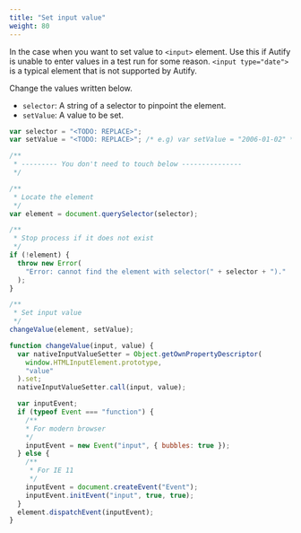 ```yaml
---
title: "Set input value"
weight: 80
---
```


In the case when you want to set value to `<input>` element.
Use this if Autify is unable to enter values in a test run for some reason.
`<input type="date">` is a typical element that is not supported by Autify.

Change the values written below.

- `selector`: A string of a selector to pinpoint the element.
- `setValue`: A value to be set.

```js
var selector = "<TODO: REPLACE>";
var setValue = "<TODO: REPLACE>"; /* e.g) var setValue = "2006-01-02" */

/**
 * --------- You don't need to touch below ---------------
 */

/**
 * Locate the element
 */
var element = document.querySelector(selector);

/**
 * Stop process if it does not exist
 */
if (!element) {
  throw new Error(
    "Error: cannot find the element with selector(" + selector + ")."
  );
}

/**
 * Set input value
 */
changeValue(element, setValue);

function changeValue(input, value) {
  var nativeInputValueSetter = Object.getOwnPropertyDescriptor(
    window.HTMLInputElement.prototype,
    "value"
  ).set;
  nativeInputValueSetter.call(input, value);

  var inputEvent;
  if (typeof Event === "function") {
    /**
    * For modern browser
    */
    inputEvent = new Event("input", { bubbles: true });
  } else {
    /**
     * For IE 11
     */
    inputEvent = document.createEvent("Event");
    inputEvent.initEvent("input", true, true);
  }
  element.dispatchEvent(inputEvent);
}
```
